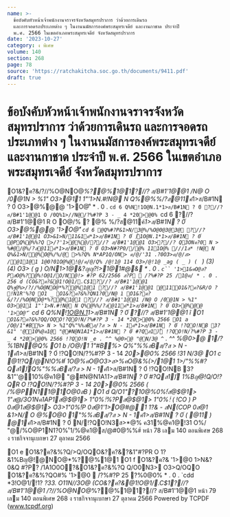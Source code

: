 ```yaml
---
name: >-
  ข้อบังคับหัวหน้าเจ้าพนักงานจราจรจังหวัดสมุทรปราการ ว่าด้วยการเดินรถ
  และการจอดรถประเภทต่าง ๆ ในงานนมัสการองค์พระสมุทรเจดีย์ และงานกาชาด ประจำปี 
  พ.ศ. 2566 ในเขตอำเภอพระสมุทรเจดีย์ จังหวัดสมุทรปราการ
date: '2023-10-27'
category: ง พิเศษ
volume: 140
section: 268
page: 78
source: 'https://ratchakitcha.soc.go.th/documents/9411.pdf'
draft: true
---
```


# ข้อบังคับหัวหน้าเจ้าพนักงานจราจรจังหวัดสมุทรปราการ ว่าด้วยการเดินรถ และการจอดรถประเภทต่าง ๆ ในงานนมัสการองค์พระสมุทรเจดีย์ และงานกาชาด ประจำปี  พ.ศ. 2566 ในเขตอำเภอพระสมุทรเจดีย์ จังหวัดสมุทรปราการ

O1&?ค?&/?//%O@NO@*%?@%1@1?//? ส/B#1'1@@1 /N@ O /0@1N > %1" O3>@11 1"'1>N.#!N@ N Q%@%%/?ส@11ค์*1>ส/B#1N ? 0์ O3>@%@@ '1>O@'ี * . 0 . `cd 6 Q%N!1O@N.1*1>ส/B#1N ? 0์ ?//? ส/B#1'1@@1 O /0Q%1>//N@/?%#?P 3 - _ 4 *20>@0% `cd 6 ?//? ส/B#1'1@@1 R O O@/% ? @% %/?ส@11ค์*1>ส/B#1N ? 0์ O3>@%@@ '1>O@'ี `cd 6 @Q%#?P&1>N/3@%/%O@0@3@3@ ?//? ส/B#1'1@@1 O3>&1>N/11&1ค์*1>ส/B#1N ? 0์ )ั่1O@N.1*1>ส/B#1N ? 0์ @PQ%@%%?Q >/?'1>@%@/?//? ส/B#1'1@@1 O3>?//? Q3ONค?0 N > %#@/@%/?ส@11ค์*1>ส/B#1N ? 0์ O3>N#?P0//@% 111O@% ///1ส* !N@ N Q%&1>N/@%O@%/%/@ >%?Q% N*AP1Q/ON> ค/@/'31 .?0O3>ค/@/ส> /@11@1 1@0?01O@%@!@/ค/@/Q% /@!1@ 114 O3>/@!1@ _ag ( _ ) ( ` ) (3) (4) O3> ( g ) O/N*1>1@&?ญญ?!>1@1#@& * . 0 . `c`` '1>1&คO@ส?PสO@%?@%!O@1/O/N@!> #?P 62/2566 ส?P  /?%#?P 25 /1@ค/ * . 0 . 256 d (CO&?ค?&@1!O@1/.C$1?//? ส/B#1'1@@1 Q%ฐ@%>/?//%O@NO@*%?@%1@1 ?//? ส/B#1'1@@1 @11O1&?ค?&R/O ? !N1R'%?Q O1 _ O1&?ค?&%?QN1?0/N@ ì O1&?ค?&/?//%O@NO@*%?@%1@1 ?//? ส/B#1'1@@1 /N@ O /0@1N > %1" O3>@11 1"'1>N.#!N@ N Q%@%%/?ส@11ค์*1>ส/B#1N ? 0์ O3>@%@@ '1>O@'ี `cd 6 Q%N!1O@N.1*1>ส/B#1N ? 0์ ?//? ส/B#1'1@@1 î O1 ` O1&?ค?&%?QQ/OQO!?QO!N/?%#?P 3 - 14 *20>@0% 2566 O1 a /O@/1"#B%> N > %1"Q%"%%สBส/?ส > N - 1ค์*1>ส/B#1N ? 0์ !?QO!NB 3?&1" '@10%@ค1@ "@#N@N1A1*1>ส/B#1N ? 0์ #?Qส1)ั่ !?QO!N/?%#?P 3 - _ 4 *20>@0% 2566 !?QO!N _e . ^^ %@0>@ "@N/3@ ^` . ^^ %@0>@ 1/?%1BN@Q% O1 b /O@/1 1"#B%> Q%"%%สBส/?ส > N - 1ค์*1>ส/B#1N ? 0์ !?QO!N/?%#?P 3 - 14 *20>@0% 2566 !31 N/3@ O1 c @1!?Q/@N!O%#์ 1O@%คO@O3>ส>%คO@&%(>/1@1 1>/"%%#?Qส1)ั่Q%"%%สBส/?ส > N - 1ค์*1>ส/B#1N ? 0์ !?QO!NB 3?&1"'@10%@ค1@ "@#N@N1A1*1>ส/B#1N ? 0์ #?Qส1)ั่ 1%Bญ@!Q/O!?QR O !?QO!N/?%#?P 3 - 14 *20>@0% 2566 ( /%@PN11@1O@0สB ) O1 d Q/O1"?10@%0%!์ส@$@1> 1"ส@/3O1Nค1AP1ส@$@1> 1"0%!์%?Pส@$@1> 1"0%!์ ( !CO ) P 0ส@1ส@$@1> O3>1"0%!์P 0ส@1'1>O@#@ 1 1?& - สN(COP 0ส@1 &1>N/ O @%O@0 1"%%สBส/?ส > N - 1ค์*1>ส/B#1N ? 0์ ( @11 ) @1ค์*1>ส/B#1N ? 0์ N/!?QO!N3ส>*@% ค31%@ค1@!31 O%/ "@/%O@P1N1?0%'้1/%@ค1@ส/@#0@%%#์ หน้า 78 เลม 140 ตอนพิเศษ 268 ง ราชกิจจานุเบกษา 27 ตุลาคม 2566

O1 e O1&?ค?&%?Q/>Q/OQO&?ค?&?&1"#?PR O 1?&1%Bญ@!@NO@*%?@%1@1 O1 f O1&?ค?& '1>@0 1>N&?0&Q #?P? /1A1O0O?&O1&?ค?&%?Q Q/O0N3> O3>Q/OQO O1&?ค?&%?QO#% '1>@0  /?%#?P 25 ?%0@0% * . 0 . `cdd *3!O@1/!1? *?33. O11N//3O@ (CO&?ค?&@1!O@1/.C$1?//? ส/B#1'1@@1 /?//%O@NO@*%?@%1@1?//? ส/B#1'1@@1 หน้า 79 เลม 140 ตอนพิเศษ 268 ง ราชกิจจานุเบกษา 27 ตุลาคม 2566 Powered by TCPDF (www.tcpdf.org)

